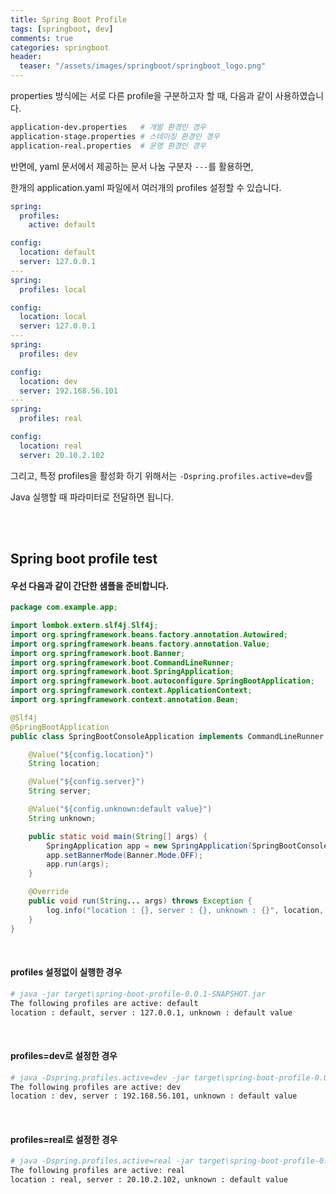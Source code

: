 ```yaml
---
title: Spring Boot Profile
tags: [springboot, dev]
comments: true
categories: springboot
header:
  teaser: "/assets/images/springboot/springboot_logo.png"
---
```


properties 방식에는 서로 다른 profile을 구분하고자 할 때, 다음과 같이 사용하였습니다.

```sh
application-dev.properties   # 개발 환경인 경우
application-stage.properties # 스테이징 환경인 경우
application-real.properties  # 운영 환경인 경우
```

반면에, yaml 문서에서 제공하는 문서 나눔 구분자 `---`를 활용하면, <br/>

한개의 application.yaml 파일에서 여러개의 profiles 설정할 수 있습니다.

```yaml
spring:
  profiles:
    active: default

config:
  location: default
  server: 127.0.0.1
---
spring:
  profiles: local

config:
  location: local
  server: 127.0.0.1
---
spring:
  profiles: dev

config:
  location: dev
  server: 192.168.56.101
---
spring:
  profiles: real

config:
  location: real
  server: 20.10.2.102
```

그리고, 특정 profiles을 활성화 하기 위해서는 `-Dspring.profiles.active=dev`를<br/>

Java 실행할 때 파라미터로 전달하면 됩니다.

<br/>

<br/>

## Spring boot profile test

#### 우선 다음과 같이 간단한 샘플을 준비합니다.

```java
package com.example.app;

import lombok.extern.slf4j.Slf4j;
import org.springframework.beans.factory.annotation.Autowired;
import org.springframework.beans.factory.annotation.Value;
import org.springframework.boot.Banner;
import org.springframework.boot.CommandLineRunner;
import org.springframework.boot.SpringApplication;
import org.springframework.boot.autoconfigure.SpringBootApplication;
import org.springframework.context.ApplicationContext;
import org.springframework.context.annotation.Bean;

@Slf4j
@SpringBootApplication
public class SpringBootConsoleApplication implements CommandLineRunner {

    @Value("${config.location}")
    String location;

    @Value("${config.server}")
    String server;

    @Value("${config.unknown:default value}")
    String unknown;

    public static void main(String[] args) {
        SpringApplication app = new SpringApplication(SpringBootConsoleApplication.class);
        app.setBannerMode(Banner.Mode.OFF);
        app.run(args);
    }

    @Override
    public void run(String... args) throws Exception {
        log.info("location : {}, server : {}, unknown : {}", location, server, unknown);
    }
}
```

<br/>

#### profiles 설정없이 실행한 경우

```sh
# java -jar target\spring-boot-profile-0.0.1-SNAPSHOT.jar
The following profiles are active: default
location : default, server : 127.0.0.1, unknown : default value
```

<br/>

#### profiles=dev로 설정한 경우

```sh
# java -Dspring.profiles.active=dev -jar target\spring-boot-profile-0.0.1-SNAPSHOT.jar
The following profiles are active: dev
location : dev, server : 192.168.56.101, unknown : default value
```

<br/>

#### profiles=real로 설정한 경우

```sh
# java -Dspring.profiles.active=real -jar target\spring-boot-profile-0.0.1-SNAPSHOT.jar
The following profiles are active: real
location : real, server : 20.10.2.102, unknown : default value
```

<br/>
